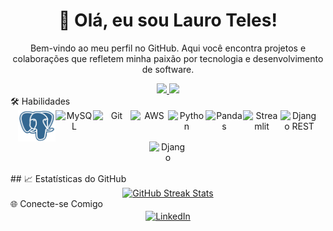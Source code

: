 <div align="center"> <h1>👋 Olá, eu sou Lauro Teles!</h1> <p>Bem-vindo ao meu perfil no GitHub. Aqui você encontra projetos e colaborações que refletem minha paixão por tecnologia e desenvolvimento de software.</p> <a href="https://github.com/lauroteles"> <img height="145em" src="https://github-readme-stats.vercel.app/api?username=lauroteles&count_private=true&include_all_commits=true&show_icons=true&theme=dracula&hide_border=false&show_owner=true"/> <img height="145em" src="https://github-readme-stats.vercel.app/api/top-langs/?username=lauroteles&theme=dracula&hide_border=false&layout=compact"/> </a> </div>
🛠️ Habilidades
<div align="center" style="display: flex; justify-content: center; flex-wrap: wrap;"> <img align="center" height="50" width="60" src="https://github.com/devicons/devicon/blob/master/icons/postgresql/postgresql-plain.svg" alt="PostgreSQL" title="PostgreSQL" /> <img align="center" height="50" width="60" src="https://cdn.jsdelivr.net/gh/devicons/devicon/icons/mysql/mysql-original-wordmark.svg" alt="MySQL" title="MySQL" /> <img align="center" height="50" width="60" src="https://cdn.jsdelivr.net/gh/devicons/devicon/icons/git/git-original.svg" alt="Git" title="Git" /> <img align="center" height="50" width="60" src="https://cdn.jsdelivr.net/gh/devicons/devicon/icons/amazonwebservices/amazonwebservices-line-wordmark.svg" alt="AWS" title="AWS" /> <img align="center" height="50" width="60" src="https://cdn.jsdelivr.net/gh/devicons/devicon/icons/python/python-original.svg" alt="Python" title="Python" /> <img align="center" height="50" width="60" src="https://cdn.jsdelivr.net/gh/devicons/devicon/icons/pandas/pandas-original.svg" alt="Pandas" title="Pandas" /> <img align="center" height="50" width="60" src="https://cdn.jsdelivr.net/gh/devicons/devicon/icons/streamlit/streamlit-original-wordmark.svg" alt="Streamlit" title="Streamlit" /> <img align="center" height="50" width="60" src="https://cdn.jsdelivr.net/gh/devicons/devicon/icons/djangorest/djangorest-original-wordmark.svg" alt="Django REST" title="Django REST" /> <img align="center" height="50" width="60" src="https://cdn.jsdelivr.net/gh/devicons/devicon/icons/django/django-plain-wordmark.svg" alt="Django" title="Django" /> </div>
## 📈 Estatísticas do GitHub
<div align="center">
  <a href="https://github.com/lauroteles">
   <img height="180em" src="https://streak-stats.demolab.com?user=lauroteles&theme=dracula&hide_border=false" alt="GitHub Streak Stats"/>

  </a>
</div>
🌐 Conecte-se Comigo
<div align="center"> <a href="https://www.linkedin.com/in/lauro-teles-0a66aba5"> <img align="center" height="50" width="60" src="https://cdn.jsdelivr.net/gh/devicons/devicon/icons/linkedin/linkedin-original.svg" alt="LinkedIn" title="LinkedIn"/> </a> </div>
